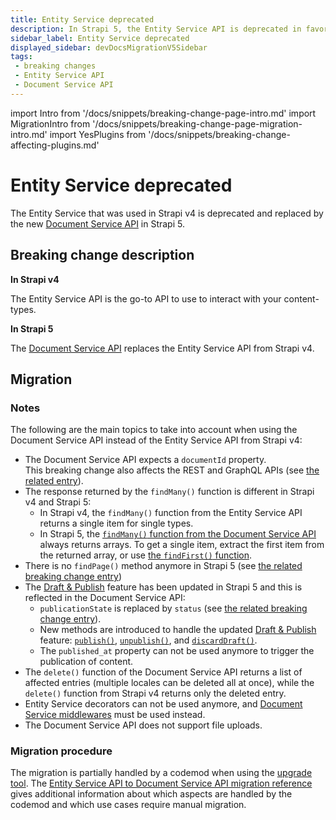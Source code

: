 ```yaml
---
title: Entity Service deprecated
description: In Strapi 5, the Entity Service API is deprecated in favor of the new Document Service API.
sidebar_label: Entity Service deprecated
displayed_sidebar: devDocsMigrationV5Sidebar
tags:
 - breaking changes
 - Entity Service API
 - Document Service API
---
```


import Intro from '/docs/snippets/breaking-change-page-intro.md'
import MigrationIntro from '/docs/snippets/breaking-change-page-migration-intro.md'
import YesPlugins from '/docs/snippets/breaking-change-affecting-plugins.md'

# Entity Service deprecated

The Entity Service that was used in Strapi v4 is deprecated and replaced by the new [Document Service API](/dev-docs/api/document-service) in Strapi 5. <MigrationIntro/>

<YesPlugins/>

## Breaking change description

<SideBySideContainer>

<SideBySideColumn>

**In Strapi v4**

The Entity Service API is the go-to API to use to interact with your content-types.

</SideBySideColumn>

<SideBySideColumn>

**In Strapi 5**

The [Document Service API](/dev-docs/api/document-service) replaces the Entity Service API from Strapi v4.

</SideBySideColumn>

</SideBySideContainer>

## Migration

<MigrationIntro />

### Notes

The following are the main topics to take into account when using the Document Service API instead of the Entity Service API from Strapi v4:

* The Document Service API expects a `documentId` property.<br/>This breaking change also affects the REST and GraphQL APIs (see [the related entry](/dev-docs/migration/v4-to-v5/breaking-changes/use-document-id)).
* The response returned by the `findMany()` function is different in Strapi v4 and Strapi 5:
  - In Strapi v4, the `findMany()` function from the Entity Service API returns a single item for single types.
  - In Strapi 5, the [`findMany()` function from the Document Service API](/dev-docs/api/document-service#findmany) always returns arrays. To get a single item, extract the first item from the returned array, or use [the `findFirst()` function](/dev-docs/api/document-service#findfirst).
* There is no `findPage()` method anymore in Strapi 5 (see [the related breaking change entry](/dev-docs/migration/v4-to-v5/breaking-changes/no-find-page-in-document-service))
* The [Draft & Publish](/user-docs/content-manager/saving-and-publishing-content) feature has been updated in Strapi 5 and this is reflected in the Document Service API:
  - `publicationState` is replaced by `status` (see [the related breaking change entry](/dev-docs/migration/v4-to-v5/breaking-changes/publication-state-removed)).
  - New methods are introduced to handle the updated [Draft & Publish](/user-docs/content-manager/saving-and-publishing-content) feature: [`publish()`](/dev-docs/api/document-service#publish), [`unpublish()`](/dev-docs/api/document-service#unpublish), and [`discardDraft()`](/dev-docs/api/document-service#discarddraft).
  - The `published_at` property can not be used anymore to trigger the publication of content.
* The `delete()` function of the Document Service API returns a list of affected entries (multiple locales can be deleted all at once), while the `delete()` function from Strapi v4 returns only the deleted entry.
* Entity Service decorators can not be used anymore, and [Document Service middlewares](/dev-docs/api/document-service/middlewares) must be used instead.
* The Document Service API does not support file uploads.


### Migration procedure

The migration is partially handled by a codemod when using the [upgrade tool](/dev-docs/upgrade-tool). The [Entity Service API to Document Service API migration reference](/dev-docs/migration/v4-to-v5/guides/from-entity-service-to-document-service) gives additional information about which aspects are handled by the codemod and which use cases require manual migration.
